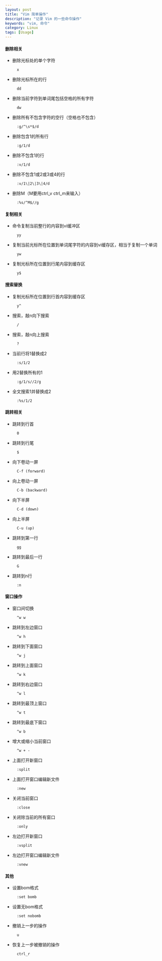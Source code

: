 ```yaml
---
layout: post
title: "Vim 简单操作"
description: "记录 Vim 的一些命令操作"
keywords: "vim, 命令"
category: Linux
tags: [Usage]
---
```


#### 删除相关

- 删除光标处的单个字符

        x

- 删除光标所在的行

        dd

- 删除当前字符到单词尾包括空格的所有字符

        dw

- 删除所有不包含字符的空行（空格也不包含）

        :g/^\s*$/d

<!-- more -->
- 删除包含1的所有行

        :g/1/d

- 删除不包含1的行

        :v/1/d

- 删除不包含1或2或3或4的行

        :v/1\|2\|3\|4/d

- 删除M（M要用ctrl\_v ctrl\_m来输入）

        :%s/^M$//g

#### 复制相关

- 命令复制当前整行的内容到vi缓冲区

        yy

- 复制当前光标所在位置到单词尾字符的内容到vi缓存区，相当于复制一个单词

        yw

- 复制光标所在位置到行尾内容到缓存区

        y$

#### 搜索替换

- 复制光标所在位置到行首内容到缓存区

        y^

- 搜索，敲n向下搜索

        /

- 搜索，敲n向上搜索

        ?

- 当前行将1替换成2

        :s/1/2

- 用2替换所有的1

        :g/1/s//2/g

- 全文搜索1并替换成2

        :%s/1/2

#### 跳转相关

- 跳转到行首

        0

- 跳转到行尾

        $

- 向下卷动一屏

        C-f (forward)

- 向上卷动一屏

        C-b (backward)

- 向下半屏

        C-d (down)

- 向上半屏

        C-u (up)

- 跳转到第一行

        gg

- 跳转到最后一行

        G

- 跳转到n行

        :n

#### 窗口操作

- 窗口间切换

        ^w w

- 跳转到左边窗口

        ^w h

- 跳转到下面窗口

        ^w j

- 跳转到上面窗口

        ^w k

- 跳转到右边窗口

        ^w l

- 跳转到最顶上窗口

        ^w t

- 跳转到最底下窗口

        ^w b

- 增大或缩小当前窗口

        ^w + -

- 上面打开新窗口

        :split

- 上面打开窗口编辑新文件

        :new

- 关闭当前窗口

        :close

- 关闭除当前的所有窗口

        :only

- 左边打开新窗口

        :vsplit

- 左边打开窗口编辑新文件

        :vnew

#### 其他

- 设置bom格式

        :set bomb

- 设置无bom格式

        :set nobomb

- 撤销上一步的操作

        u

- 恢复上一步被撤销的操作

        ctrl_r
